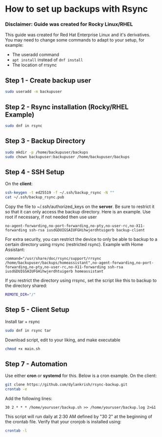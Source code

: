 # How to set up backups with Rsync

### Disclaimer: Guide was created for Rocky Linux/RHEL
This guide was created for Red Hat Enterprise Linux and it's derivatives. You may need to change some commands to adapt to your setup, for example:
- The useradd command
- `apt install` instead of `dnf install`
- The location of rrsync

## Step 1 - Create backup user
```bash
sudo useradd -m backupuser
```

## Step 2 - Rsync installation (Rocky/RHEL Example)
```bash
sudo dnf in rsync
```

## Step 3 - Backup Directory
```bash
sudo mkdir -p /home/backupuser/backups
sudo chown backupuser:backupuser /home/backupuser/backups
```

## Step 4 - SSH Setup
On the **client**:
```bash
ssh-keygen -t ed25519 -f ~/.ssh/backup_rsync -N ""
cat ~/.ssh/backup_rsync.pub
```

Copy the file to ~/.ssh/authorized_keys on the **server**. Be sure to restrict it so that it can only access the backup directory. Here is an example.
Use root if necessary, if not needed then use user
```
no-agent-forwarding,no-port-forwarding,no-pty,no-user-rc,no-X11-forwarding ssh-rsa iusdGDUIGSAIUFGHihwjerdhtuigerb backup-client
```
For extra security, you can restrict the device to only be able to backup to a certain directory using rrsync (restricted rsync). Example with Home Assistant:
```
command="/usr/share/doc/rsync/support/rrsync /home/backupuser/backups/homeassistant",no-agent-forwarding,no-port-forwarding,no-pty,no-user-rc,no-X11-forwarding ssh-rsa iusdGDUIGSAIUFGHihwjerdhtuigerb homeassistant
```
If you restrict the directory using rrsync, set the script like this to backup to the directory shared:
```bash
REMOTE_DIR="/"
```

## Step 5 - Client Setup
Install tar + rsync
```bash
sudo dnf in rsync tar
```

Download script, edit to your liking, and make executable
```bash
chmod +x main.sh
```

## Step 7 - Automation

Use either **cron** or **systemd** for this. Below is a cron example. On the client:

```bash
git clone https://github.com/dylankrish/rsync-backup.git
crontab -e
```

Add the following lines:
```
30 2 * * * /home/youruser/backup.sh >> /home/youruser/backup.log 2>&1
```
This script will run daily at 2:30 AM defined by "30 2" at the beginning of the crontab file. Verify that your cronjob is installed using:
```bash
crontab -l
```
